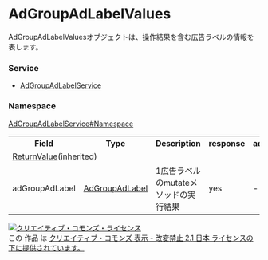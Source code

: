 # AdGroupAdLabelValues
AdGroupAdLabelValuesオブジェクトは、操作結果を含む広告ラベルの情報を表します。

### Service
+ [AdGroupAdLabelService](../../services/AdGroupAdLabelService.md)

### Namespace
[AdGroupAdLabelService#Namespace](../../services/AdGroupAdLabelService.md#namespace)

<table>
 <tr>
  <th>Field</th>
  <th>Type</th>
  <th>Description</th>
  <th>response</th>
  <th>add</th>
  <th>remove</th>
 </tr>
 <tr>
  <td colspan="6"><a href="../Common/ReturnValue.md">ReturnValue</a>(inherited)</td>
 </tr>
 <tr>
  <td>adGroupAdLabel</td>
  <td><a href="AdGroupAdLabel.md">AdGroupAdLabel</a></td>
  <td>1広告ラベルのmutateメソッドの実行結果</td>
  <td>yes</td>
  <td>-</td>
  <td>-</td>
 </tr>
</table>

<a rel="license" href="http://creativecommons.org/licenses/by-nd/2.1/jp/"><img alt="クリエイティブ・コモンズ・ライセンス" style="border-width:0" src="https://i.creativecommons.org/l/by-nd/2.1/jp/88x31.png" /></a><br />この 作品 は <a rel="license" href="http://creativecommons.org/licenses/by-nd/2.1/jp/">クリエイティブ・コモンズ 表示 - 改変禁止 2.1 日本 ライセンスの下に提供されています。</a>
